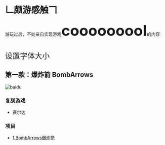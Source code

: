 # 𠃊颇游感触𠃍
游玩过后，不妨亲自实现游戏<font size=20><strong>cooooooool</strong></font>的内容<br><br><br>
<font size=5>设置字体大小</font>

第一款：爆炸箭 BombArrows
-------------------------
![baidu](https://github.com/linhgf/GameLive/blob/main/Previews/BombArrows_1.jpg)  
### 复刻游戏
* 赛尔达
### 项目
* [1.BombArrows爆炸箭](https://github.com/linhgf/GameLive/tree/main/BombArrows "")

